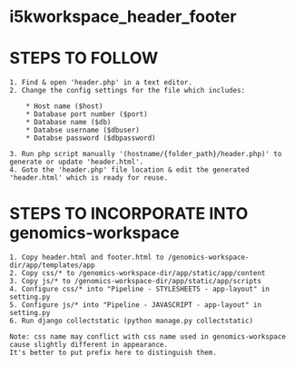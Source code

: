 # i5kworkspace_header_footer

STEPS TO FOLLOW 
===============
	1. Find & open 'header.php' in a text editor.
	2. Change the config settings for the file which includes:

		* Host name ($host)
	  	* Database port number ($port)
	  	* Database name ($db)
	  	* Databse username ($dbuser)
	  	* Databse password ($dbpassword)

	3. Run php script manually '(hostname/{folder_path}/header.php)' to generate or update 'header.html'.
	4. Goto the 'header.php' file location & edit the generated 'header.html' which is ready for reuse.

STEPS TO INCORPORATE INTO genomics-workspace
===============
	1. Copy header.html and footer.html to /genomics-workspace-dir/app/templates/app
	2. Copy css/* to /genomics-workspace-dir/app/static/app/content
	3. Copy js/* to /genomics-workspace-dir/app/static/app/scripts
	4. Configure css/* into "Pipeline - STYLESHEETS - app-layout" in setting.py
	5. Configure js/* into "Pipeline - JAVASCRIPT - app-layout" in setting.py
	6. Run django collectstatic (python manage.py collectstatic)
	
	Note: css name may conflict with css name used in genomics-workspace cause slightly different in appearance. 
	It's better to put prefix here to distinguish them.
